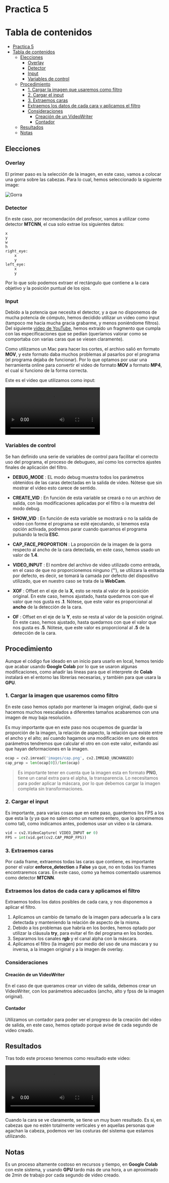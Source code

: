 # Practica 5


# Tabla de contenidos

- [Practica 5](#practica-5)
- [Tabla de contenidos](#tabla-de-contenidos)
  - [Elecciones](#elecciones)
    - [Overlay](#overlay)
    - [Detector](#detector)
    - [Input](#input)
    - [Variables de control](#variables-de-control)
  - [Procedimiento](#procedimiento)
    - [1. Cargar la imagen que usaremos como filtro](#1-cargar-la-imagen-que-usaremos-como-filtro)
    - [2. Cargar el input](#2-cargar-el-input)
    - [3. Extraemos caras](#3-extraemos-caras)
    - [Extraemos los datos de cada cara y aplicamos el filtro](#extraemos-los-datos-de-cada-cara-y-aplicamos-el-filtro)
    - [Consideraciones](#consideraciones)
      - [Creación de un VideoWriter](#creación-de-un-videowriter)
      - [Contador](#contador)
  - [Resultados](#resultados)
  - [Notas](#notas)

## Elecciones
### Overlay

El primer paso es la selección de la imagen, en este caso, vamos a colocar una gorra sobre las cabezas. Para lo cual, hemos seleccionado la siguiente image:

![Gorra](./images/cap.png)

### Detector

En este caso, por recomendación del profesor, vamos a utilizar como detector **MTCNN**, el cua solo extrae los siguientes datos:

```
x
y
w
h
right_eye:
    x
    y
left_eye:
    x
    y
```

Por lo que solo podemos extraer el rectángulo que contiene a la cara objetivo y la posición puntual de los ojos.

### Input

Debido a la potencia que necesita el detector, y a que no disponemos de mucha potencia de cómputo, hemos decidido utilizar un video como input (tampoco me hacia mucha gracia grabarme, y menos poniéndome filtros). Del siguiente [video de YouTube](https://www.youtube.com/watch?v=YzcawvDGe4Y), hemos extraído un fragmento que cumpla con las especificaciones que se pedían (queríamos valorar como se comportaba con varias caras que se viesen claramente).

Como utilizamos un Mac para hacer los cortes, el archivo salió en formato **MOV**, y este formato daba muchos problemas al pasarlos por el programa (el programa dejaba de funcionar). Por lo que optamos por usar una herramienta online para convertir el video de formato **MOV** a formato **MP4**, el cual si funciono de la forma correcta.

Este es el video que utilizamos como input:

<video  controls>
  <source src="./input.mp4" type="video/mp4">
</video>


### Variables de control

Se han definido una serie de variables de control para facilitar el correcto uso del programa, el proceso de debugueo, así como los correctos ajustes finales de aplicación del filtro.

* **DEBUG_MODE** : EL modo debug muestra todos los parámetros obtenidos de las caras detectadas en la salida de video. Nótese que sin mostrar el video esto carece de sentido.
* **CREATE_VID** : En función de esta variable se creará o no un archivo de salida, con las modificaciones aplicadas por el filtro o la muestra del modo debug.
* **SHOW_VID** : En función de esta variable se mostrará o no la salida de video con forme el programa se esté ejecutando, si tenemos esta opción activada, podremos parar cuando queramos el programa pulsando la tecla **ESC**.
  
* **CAP_FACE_PROPORTION** : La proporción de la imagen de la gorra respecto al ancho de la cara detectada, en este caso, hemos usado un valor de **1.4**.
  
* **VIDEO_INPUT** : El nombre del archivo de video utilizado como entrada, en el caso de que no proporcionemos ninguno (**''**), se utilizara la entrada por defecto, es decir, se tomará la camada por defecto del dispositivo utilizado, que en nuestro caso se trata de la **WebCam**.
  
* **XOF** : Offset en el eje de la **X**, esto se resta al valor de la posición original. En este caso, hemos ajustado, hasta quedarnos con que el valor que nos gusta es **.1**. Nótese, que este valor es proporcional al **ancho** de la detección de la cara.
* **OF** : Offset en el eje de la **Y**, esto se resta al valor de la posición original. En este caso, hemos ajustado, hasta quedarnos con que el valor que nos gusta es **.5**. Nótese, que este valor es proporcional al **.5** de la detección de la cara. 

## Procedimiento

Aunque el código fue ideado en un inicio para usarlo en local, hemos tenido que acabar usando **Google Colab** por lo que se usaron algunas modificaciones, como añadir las líneas para que el interprete de **Colab** instalará en el entorno las librerías necesarias, y también para que usara la **GPU**.

### 1. Cargar la imagen que usaremos como filtro

En este caso hemos optado por mantener la imagen original, dado que si hacemos muchos reescalados a diferentes tamaños acabaremos con una imagen de muy baja resolución.

Es muy importante que en este paso nos ocupemos de guardar la proporción de la imagen, la relación de aspecto, la relación que existe entre el ancho y el alto; así cuando hagamos una modificación en uno de estos parámetros tendremos que calcular el otro en con este valor, evitando así que hayan deformaciones en la imagen.

```python
ocap = cv2.imread('images/cap.png', cv2.IMREAD_UNCHANGED)
cap_prop = len(ocap[0])/len(ocap)
```

> Es importante tener en cuenta que la imagen esta en formato **PNG**, tiene un canal extra para el alpha, la transparencia. Lo necesitamos para poder aplicar la máscara, por lo que debemos cargar la imagen completa sin transformaciones.

### 2. Cargar el input

Es importante, para varias cosas que en este paso, guardemos los FPS a los que esta la (y ya que no salen como un numero entero, que lo aproximemos como tal), como indicamos antes, podemos usar un video o la cámara.

```python
vid = cv2.VideoCapture( VIDEO_INPUT or 0)
FPS = int(vid.get(cv2.CAP_PROP_FPS))
```

### 3. Extraemos caras

Por cada frame, extraemos todas las caras que contiene, es importante poner el valor **enforce_detection** a **False** ya que, no en todas los frames encontraremos caras. En este caso, como ya hemos comentado usaremos como detector **MTCNN**.


### Extraemos los datos de cada cara y aplicamos el filtro

Extraemos todos los datos posibles de cada cara, y nos disponemos a aplicar el filtro.

1. Aplicamos un cambio de tamaño de la imagen para adecuarla a la cara detectada y manteniendo la relación de aspecto de la misma.
2. Debido a los problemas que habría en los bordes, hemos optado por utilizar la cláusula **try**, para evitar el fin del programa en los bordes.
3. Separamos los canales **rgb** y el canal alpha con la máscara.
4. Aplicamos el filtro (la imagen) por medio del uso de una máscara y su inversa, a la imagen original y a la imagen de overlay.


### Consideraciones

#### Creación de un VideoWriter

En el caso de que queramos crear un video de salida, debemos crear un VideoWriter, con los parámetros adecuados (ancho, alto y fpss de la imagen original).


#### Contador

Utilizamos un contador para poder ver el progreso de la creación del video de salida, en este caso, hemos optado porque avise de cada segundo de video creado.

## Resultados

Tras todo este proceso tenemos como resultado este video:

<video  controls>
  <source src="./output.mp4" type="video/mp4">
</video>

Cuando la cara se ve claramente, se tiene un muy buen resultado. Es si, en cabezas que no estén totalmente verticales y en aquellas personas que agachan la cabeza, podemos ver las costuras del sistema que estamos utilizando.


## Notas

Es un proceso altamente costoso en recursos y tiempo, en **Google Colab** con este sistema, y usando **GPU** tardo más de una hora, a un aproximado de 2min de trabajo por cada segundo de video creado.